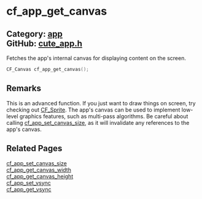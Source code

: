 [](../header.md ':include')

# cf_app_get_canvas

Category: [app](/api_reference?id=app)  
GitHub: [cute_app.h](https://github.com/RandyGaul/cute_framework/blob/master/include/cute_app.h)  
---

Fetches the app's internal canvas for displaying content on the screen.

```cpp
CF_Canvas cf_app_get_canvas();
```

## Remarks

This is an advanced function. If you just want to draw things on screen, try checking out [CF_Sprite](/sprite/cf_sprite.md).
The app's canvas can be used to implement low-level graphics features, such as multi-pass algorithms. Be careful about
calling [cf_app_set_canvas_size](/app/cf_app_set_canvas_size.md), as it will invalidate any references to the app's canvas.

## Related Pages

[cf_app_set_canvas_size](/app/cf_app_set_canvas_size.md)  
[cf_app_get_canvas_width](/app/cf_app_get_canvas_width.md)  
[cf_app_get_canvas_height](/app/cf_app_get_canvas_height.md)  
[cf_app_set_vsync](/app/cf_app_set_vsync.md)  
[cf_app_get_vsync](/app/cf_app_get_vsync.md)  
